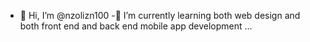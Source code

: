 - 👋 Hi, I’m @nzolizn100
-🌱 I’m currently learning both web design and both front end and back end mobile app development ...
<!---
nzolizn100/nzolizn100 is a ✨ special ✨ repository because its `README.md` (this file) appears on your GitHub profile.
You can click the Preview link to take a look at your changes.
--->
